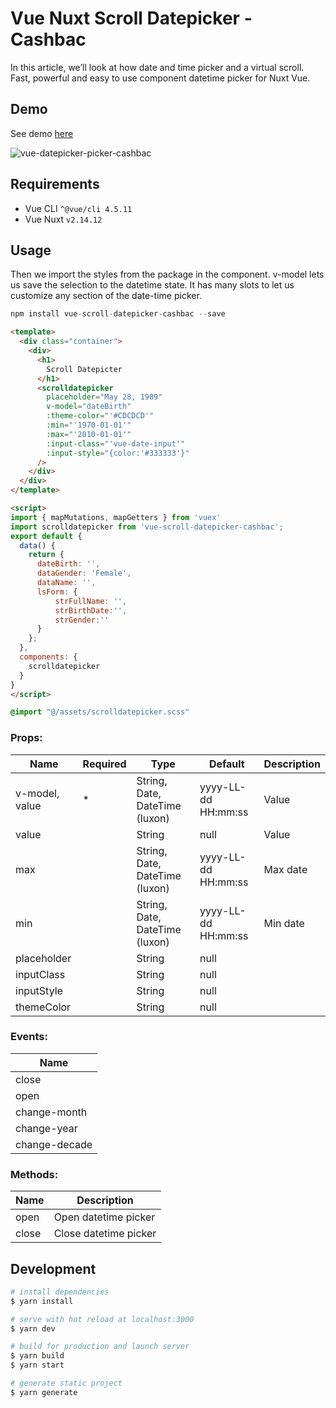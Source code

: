 # Vue Nuxt Scroll Datepicker - Cashbac

In this article, we’ll look at how date and time picker and a virtual scroll.
Fast, powerful and easy to use component datetime picker for Nuxt Vue.

## Demo

See demo [here](https://miichlas.online/demo/vue-scroll-datepicker-cashbac)

![vue-datepicker-picker-cashbac](https://res.cloudinary.com/cashbac-media/image/upload/v1612190299/ezgif.com-gif-maker_bgnprm.gif)

## Requirements

- Vue CLI `^@vue/cli 4.5.11`
- Vue Nuxt `v2.14.12`


## Usage

Then we import the styles from the package in the component.
v-model lets us save the selection to the datetime state.
It has many slots to let us customize any section of the date-time picker.


```javascript
npm install vue-scroll-datepicker-cashbac --save
```

```html
<template>
  <div class="container">
    <div>
      <h1>
        Scroll Datepicter
      </h1>
      <scrolldatepicker 
        placeholder="May 28, 1989"
        v-model="dateBirth"
        :theme-color="'#CDCDCD'"
        :min="'1970-01-01'"
        :max="'2010-01-01'"
        :input-class="'vue-date-input'"
        :input-style="{color:'#333333'}"
      />
    </div>
  </div>
</template>

<script>
import { mapMutations, mapGetters } from 'vuex'
import scrolldatepicker from 'vue-scroll-datepicker-cashbac';
export default {
  data() {
    return {
      dateBirth: '',
      dataGender: 'Female',
      dataName: '',
      lsForm: {
          strFullName: '',
          strBirthDate:'',
          strGender:''
      }
    };
  },
  components: {
    scrolldatepicker
  }
}
</script>
```

```scss
@import "@/assets/scrolldatepicker.scss"
```

### Props:

| Name                  | Required | Type                            | Default             | Description                                                                                                            |
| --------------------- | -------- | ------------------------------- | ------------------- | ---------------------------------------------------------------------------------------------------------------------- |
| v-model, value        | *        | String, Date, DateTime (luxon)  |      yyyy-LL-dd HH:mm:ss               | Value                                                                                                                  |
| value          |          | String                          | null | Value                         |
| max              |          | String, Date, DateTime (luxon)  | yyyy-LL-dd HH:mm:ss                | Max date                                                                                                               |
| min              |          | String, Date, DateTime (luxon)  | yyyy-LL-dd HH:mm:ss                | Min date                                                                                          
| placeholder          |          | String                          | null | 
| inputClass          |          | String                          | null | 
| inputStyle          |          | String                          | null | 
| themeColor          |          | String                          | null |

### Events:

| Name                  |
| --------------------- |
| close                 |
| open                  |
| change-month          |
| change-year           |
| change-decade         |

### Methods:

| Name                  | Description           |
| --------------------- | --------------------- |
| open                  | Open datetime picker  |
| close                 | Close datetime picker |

## Development

```bash
# install dependencies
$ yarn install

# serve with hot reload at localhost:3000
$ yarn dev

# build for production and launch server
$ yarn build
$ yarn start

# generate static project
$ yarn generate
```
